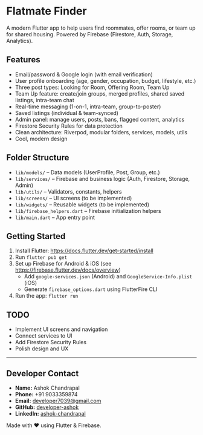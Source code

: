 # Flatmate Finder

A modern Flutter app to help users find roommates, offer rooms, or team up for shared housing. Powered by Firebase (Firestore, Auth, Storage, Analytics).

## Features
- Email/password & Google login (with email verification)
- User profile onboarding (age, gender, occupation, budget, lifestyle, etc.)
- Three post types: Looking for Room, Offering Room, Team Up
- Team Up feature: create/join groups, merged profiles, shared saved listings, intra-team chat
- Real-time messaging (1-on-1, intra-team, group-to-poster)
- Saved listings (individual & team-synced)
- Admin panel: manage users, posts, bans, flagged content, analytics
- Firestore Security Rules for data protection
- Clean architecture: Riverpod, modular folders, services, models, utils
- Cool, modern design

## Folder Structure
- `lib/models/` – Data models (UserProfile, Post, Group, etc.)
- `lib/services/` – Firebase and business logic (Auth, Firestore, Storage, Admin)
- `lib/utils/` – Validators, constants, helpers
- `lib/screens/` – UI screens (to be implemented)
- `lib/widgets/` – Reusable widgets (to be implemented)
- `lib/firebase_helpers.dart` – Firebase initialization helpers
- `lib/main.dart` – App entry point

## Getting Started
1. Install Flutter: https://docs.flutter.dev/get-started/install
2. Run `flutter pub get`
3. Set up Firebase for Android & iOS (see https://firebase.flutter.dev/docs/overview)
   - Add `google-services.json` (Android) and `GoogleService-Info.plist` (iOS)
   - Generate `firebase_options.dart` using FlutterFire CLI
4. Run the app: `flutter run`

## TODO
- Implement UI screens and navigation
- Connect services to UI
- Add Firestore Security Rules
- Polish design and UX

---

## Developer Contact

- **Name:** Ashok Chandrapal
- **Phone:** +91 9033359874
- **Email:** developer7039@gmail.com
- **GitHub:** [developer-ashok](https://github.com/developer-ashok)
- **LinkedIn:** [ashok-chandrapal](https://www.linkedin.com/in/ashok-chandrapal/)

Made with ❤️ using Flutter & Firebase.

